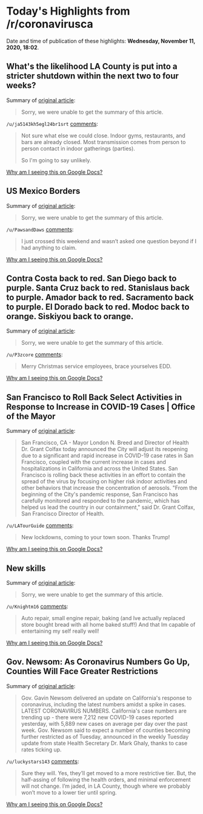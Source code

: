 # Today's Highlights from /r/coronavirusca

Date and time of publication of these highlights: **Wednesday, November 11, 2020, 18:02**.

## What's the likelihood LA County is put into a stricter shutdown within the next two to four weeks?

Summary of [original article](https://www.reddit.com/r/CoronavirusCA/comments/jsj1ov/whats_the_likelihood_la_county_is_put_into_a/):

> Sorry, we were unable to get the summary of this article.

`/u/ja5143kh5egl24br1srt` [comments](https://www.reddit.com/r/CoronavirusCA/comments/jsj1ov/whats_the_likelihood_la_county_is_put_into_a/):

> Not sure what else we could close. Indoor gyms, restaurants, and bars are already closed. Most transmission comes from person to person contact in indoor gatherings (parties). 
> 
> So I'm going to say unlikely.

[Why am I seeing this on Google Docs?](https://docs.google.com/document/d/1Dc6We63vOXIZsc0op-Bt4abqkYjXzOigalQqFxmvvbM/edit?usp=sharing)

## US Mexico Borders

Summary of [original article](https://www.reddit.com/r/CoronavirusCA/comments/jsijpe/us_mexico_borders/):

> Sorry, we were unable to get the summary of this article.

`/u/PawsandDaws` [comments](https://www.reddit.com/r/CoronavirusCA/comments/jsijpe/us_mexico_borders/):

> I just crossed this weekend and wasn’t asked one question beyond if I had anything to claim.

[Why am I seeing this on Google Docs?](https://docs.google.com/document/d/1Dc6We63vOXIZsc0op-Bt4abqkYjXzOigalQqFxmvvbM/edit?usp=sharing)

## Contra Costa back to red. San Diego back to purple. Santa Cruz back to red. Stanislaus back to purple. Amador back to red. Sacramento back to purple. El Dorado back to red. Modoc back to orange. Siskiyou back to orange.

Summary of [original article](https://covid19.ca.gov/safer-economy/):

> Sorry, we were unable to get the summary of this article.

`/u/P3zcore` [comments](https://www.reddit.com/r/CoronavirusCA/comments/jrsg2a/contra_costa_back_to_red_san_diego_back_to_purple/):

> Merry Christmas service employees, brace yourselves EDD.

[Why am I seeing this on Google Docs?](https://docs.google.com/document/d/1Dc6We63vOXIZsc0op-Bt4abqkYjXzOigalQqFxmvvbM/edit?usp=sharing)

## San Francisco to Roll Back Select Activities in Response to Increase in COVID-19 Cases | Office of the Mayor

Summary of [original article](https://sfmayor.org/article/san-francisco-roll-back-select-activities-response-increase-covid-19-cases):

> San Francisco, CA - Mayor London N. Breed and Director of Health Dr. Grant Colfax today announced the City will adjust its reopening due to a significant and rapid increase in COVID-19 case rates in San Francisco, coupled with the current increase in cases and hospitalizations in California and across the United States. San Francisco is rolling back these activities in an effort to contain the spread of the virus by focusing on higher risk indoor activities and other behaviors that increase the concentration of aerosols. "From the beginning of the City's pandemic response, San Francisco has carefully monitored and responded to the pandemic, which has helped us lead the country in our containment," said Dr. Grant Colfax, San Francisco Director of Health.

`/u/LATourGuide` [comments](https://www.reddit.com/r/CoronavirusCA/comments/jrw2f5/san_francisco_to_roll_back_select_activities_in/):

> New lockdowns, coming to your town soon. Thanks Trump!

[Why am I seeing this on Google Docs?](https://docs.google.com/document/d/1Dc6We63vOXIZsc0op-Bt4abqkYjXzOigalQqFxmvvbM/edit?usp=sharing)

## New skills

Summary of [original article](https://www.reddit.com/r/CoronavirusCA/comments/jruqq3/new_skills/):

> Sorry, we were unable to get the summary of this article.

`/u/Knightm16` [comments](https://www.reddit.com/r/CoronavirusCA/comments/jruqq3/new_skills/):

> Auto repair, small engine repair, baking (and Ive actually replaced store bought bread with all home baked stuff!) And that Im capable of entertaining my self really well!

[Why am I seeing this on Google Docs?](https://docs.google.com/document/d/1Dc6We63vOXIZsc0op-Bt4abqkYjXzOigalQqFxmvvbM/edit?usp=sharing)

## Gov. Newsom: As Coronavirus Numbers Go Up, Counties Will Face Greater Restrictions

Summary of [original article](https://laist.com/latest/post/20201109/gov-newsom-coronavirus-california-updates-covid-19):

> Gov. Gavin Newsom delivered an update on California's response to coronavirus, including the latest numbers amidst a spike in cases. LATEST CORONAVIRUS NUMBERS. California's case numbers are trending up - there were 7,212 new COVID-19 cases reported yesterday, with 5,889 new cases on average per day over the past week. Gov. Newsom said to expect a number of counties becoming further restricted as of Tuesday, announced in the weekly Tuesday update from state Health Secretary Dr. Mark Ghaly, thanks to case rates ticking up.

`/u/luckystars143` [comments](https://www.reddit.com/r/CoronavirusCA/comments/jrdl0n/gov_newsom_as_coronavirus_numbers_go_up_counties/):

> Sure they will. Yes, they’ll get moved to a more restrictive tier.  But, the half-assing of following the health orders, and minimal enforcement will not change. I’m jaded, in LA County, though where we probably won’t move to a lower tier until spring.

[Why am I seeing this on Google Docs?](https://docs.google.com/document/d/1Dc6We63vOXIZsc0op-Bt4abqkYjXzOigalQqFxmvvbM/edit?usp=sharing)

